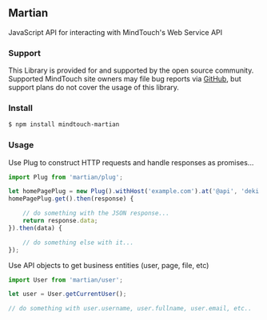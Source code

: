 ## Martian
JavaScript API for interacting with MindTouch's Web Service API

### Support
This Library is provided for and supported by the open source community. Supported MindTouch site owners may file bug reports via [GitHub](https://github.com/MindTouch/martian/issues), but support plans do not cover the usage of this library.

### Install

```sh
$ npm install mindtouch-martian
```

### Usage
Use Plug to construct HTTP requests and handle responses as promises...

```javascript
import Plug from 'martian/plug';

let homePagePlug = new Plug().withHost('example.com').at('@api', 'deki', 'pages', 'home', 'contents');
homePagePlug.get().then(response) {

    // do something with the JSON response...
    return response.data;
}).then(data) {

    // do something else with it...
});

```

Use API objects to get business entities (user, page, file, etc)

```javascript
import User from 'martian/user';

let user = User.getCurrentUser();

// do something with user.username, user.fullname, user.email, etc..
```
